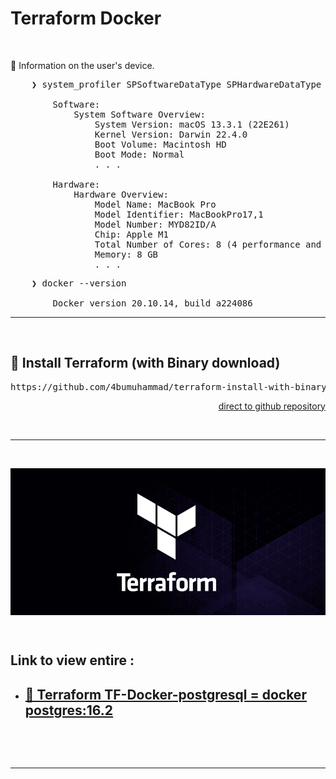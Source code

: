 # Terraform Docker

&nbsp;

&#x1F516; Information on the user's device.<br />
<pre>
    ❯ system_profiler SPSoftwareDataType SPHardwareDataType

        Software:
            System Software Overview:
                System Version: macOS 13.3.1 (22E261)
                Kernel Version: Darwin 22.4.0
                Boot Volume: Macintosh HD
                Boot Mode: Normal    
                . . .

        Hardware:
            Hardware Overview:
                Model Name: MacBook Pro
                Model Identifier: MacBookPro17,1
                Model Number: MYD82ID/A
                Chip: Apple M1
                Total Number of Cores: 8 (4 performance and 4 efficiency)
                Memory: 8 GB
                . . .
</pre>
<pre>
    ❯ docker --version

        Docker version 20.10.14, build a224086
</pre>

---

&nbsp;

## &#x1F530; Install Terraform (with Binary download)

<pre>https://github.com/4bumuhammad/terraform-install-with-binary-download-on-mac.os-M1</pre>
<div align="right">
    <a href="https://github.com/4bumuhammad/terraform-install-with-binary-download-on-mac.os-M1">direct to github repository</a>
</div>

&nbsp;

---

&nbsp;

<div align="center">
    <img src="./gambar-petunjuk/ss_terraform_logo_black.png" alt="ss_terraform_logo_black" style="display: block; margin: 0 auto;">
</div> 

&nbsp;

<div align="left">
    <h2>Link to view entire :</h2>
    <ul>
        <li>
            <h2><a href="./TF-Docker-postgresql">&#x1F6A9; Terraform TF-Docker-postgresql = docker postgres:16.2</a></h2>
        </li>
    </ul>
</div>


&nbsp;

&nbsp;

---

&nbsp;

